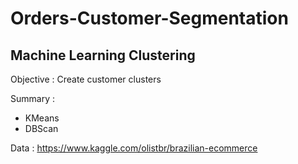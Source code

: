 # Orders-Customer-Segmentation
## Machine Learning Clustering
Objective : Create customer clusters

Summary :
* KMeans
* DBScan

Data : https://www.kaggle.com/olistbr/brazilian-ecommerce